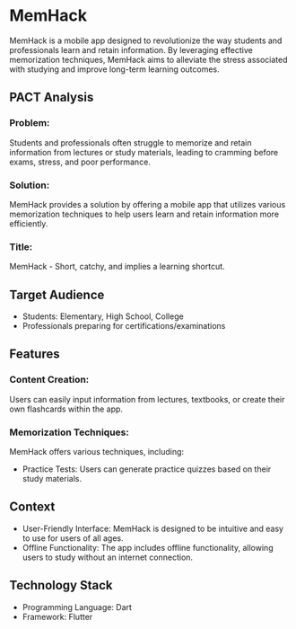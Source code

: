# MemHack

MemHack is a mobile app designed to revolutionize the way students and professionals learn and retain information. By leveraging effective memorization techniques, MemHack aims to alleviate the stress associated with studying and improve long-term learning outcomes.

## PACT Analysis

### Problem:
Students and professionals often struggle to memorize and retain information from lectures or study materials, leading to cramming before exams, stress, and poor performance.

### Solution:
MemHack provides a solution by offering a mobile app that utilizes various memorization techniques to help users learn and retain information more efficiently.

### Title:
MemHack - Short, catchy, and implies a learning shortcut.

## Target Audience

- Students: Elementary, High School, College
- Professionals preparing for certifications/examinations

## Features

### Content Creation:
Users can easily input information from lectures, textbooks, or create their own flashcards within the app.

### Memorization Techniques:
MemHack offers various techniques, including:
- Practice Tests: Users can generate practice quizzes based on their study materials.

## Context

- User-Friendly Interface: MemHack is designed to be intuitive and easy to use for users of all ages.
- Offline Functionality: The app includes offline functionality, allowing users to study without an internet connection.

## Technology Stack

- Programming Language: Dart
- Framework: Flutter

